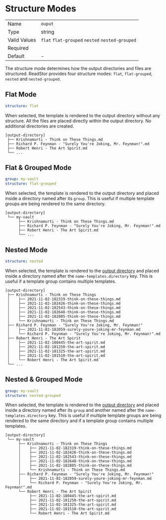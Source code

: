 # Structure Modes

|              |                                                 |
| ------------ | ----------------------------------------------- |
| Name         | `ouput`                                         |
| Type         | string                                          |
| Valid Values | `flat` `flat-grouped` `nested` `nested-grouped` |
| Required     | <i class="fa fa-check"></i>                     |
| Default      | -                                               |

The structure mode determines how the output directories and files are
structured. ReadStor provides four structure modes: `flat`, `flat-grouped`,
`nested` and `nested-grouped`.

## Flat Mode

```yaml
structure: flat
```

When selected, the template is rendered to the output directory without any
structure. All the files are placed directly within the output directory. No
additional directories are created.

```plaintext
[output-directory]
 ├── Krishnamurti - Think on These Things.md
 ├── Richard P. Feynman - "Surely You're Joking, Mr. Feynman!".md
 ├── Robert Henri - The Art Spirit.md
 └── ...
```

## Flat & Grouped Mode

```yaml
group: my-vault
structure: flat-grouped
```

When selected, the template is rendered to the output directory and placed
inside a directory named after its `group`. This is useful if multiple template
groups are being rendered to the same directory.

```plaintext
[output-directory]
 └── my-vault
      ├── Krishnamurti - Think on These Things.md
      ├── Richard P. Feynman - "Surely You're Joking, Mr. Feynman!".md
      ├── Robert Henri - The Art Spirit.md
      └── ...
```

## Nested Mode

```yaml
structure: nested
```

When selected, the template is rendered to the
[output directory][output-directory] and placed inside a directory named after
the `name-templates.directory` key. This is useful if a template group contains
multiple templates.

```plaintext
[output-directory]
 ├── Krishnamurti - Think on These Things
 │    ├── 2021-11-02-182319-think-on-these-things.md
 │    ├── 2021-11-02-182426-think-on-these-things.md
 │    ├── 2021-11-02-182543-think-on-these-things.md
 │    ├── 2021-11-02-182648-think-on-these-things.md
 │    ├── 2021-11-02-182805-think-on-these-things.md
 │    └── Krishnamurti - Think on These Things.md
 ├── Richard P. Feynman - "Surely You're Joking, Mr. Feynman!"
 │    ├── 2021-11-02-182059-surely-youre-joking-mr-feynman.md
 │    └── Richard P. Feynman - "Surely You're Joking, Mr. Feynman!".md
 ├── Robert Henri - The Art Spirit
 │    ├── 2021-11-02-180445-the-art-spirit.md
 │    ├── 2021-11-02-181250-the-art-spirit.md
 │    ├── 2021-11-02-181325-the-art-spirit.md
 │    ├── 2021-11-02-181510-the-art-spirit.md
 │    └── Robert Henri - The Art Spirit.md`
 └── ...
```

## Nested & Grouped Mode

```yaml
group: my-vault
structure: nested-grouped
```

When selected, the template is rendered to the
[output directory][output-directory] and placed inside a directory named after
its `group` and another named after the `name-templates.directory` key. This is
useful if multiple template groups are being rendered to the same directory and
if a template group contains multiple templates.

```plaintext
[output-directory]
 └── my-vault
      ├── Krishnamurti - Think on These Things
      │    ├── 2021-11-02-182319-think-on-these-things.md
      │    ├── 2021-11-02-182426-think-on-these-things.md
      │    ├── 2021-11-02-182543-think-on-these-things.md
      │    ├── 2021-11-02-182648-think-on-these-things.md
      │    ├── 2021-11-02-182805-think-on-these-things.md
      │    └── Krishnamurti - Think on These Things.md
      ├── Richard P. Feynman - "Surely You're Joking, Mr. Feynman!"
      │    ├── 2021-11-02-182059-surely-youre-joking-mr-feynman.md
      │    └── Richard P. Feynman - "Surely You're Joking, Mr. Feynman!".md
      └── Robert Henri - The Art Spirit
           ├── 2021-11-02-180445-the-art-spirit.md
           ├── 2021-11-02-181250-the-art-spirit.md
           ├── 2021-11-02-181325-the-art-spirit.md
           ├── 2021-11-02-181510-the-art-spirit.md
           └── Robert Henri - The Art Spirit.md
```

<!-- TODO: Update `output-directory` when the usage docs are completed. -->

[output-directory]: ../01-usage/02-render.md
